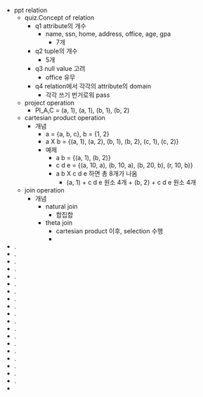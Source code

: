 -  ppt relation
	- quiz.Concept of relation
		- q1 attribute의 개수
			- name, ssn, home, address, office, age, gpa
				- 7개
		- q2 tuple의 개수
			- 5개
		- q3 null value 고려
			- office 유무
		- q4 relation에서 각각의 attribute의 domain
			- 각각 쓰기 번거로워  pass
	- project operation
		- PI_A,C = (a, 1), (a, 1), (b, 1), (b, 2)
	- cartesian product operation
		- 개념
			- a = {a, b, c}, b = {1, 2}
			- a X b = {(a, 1), (a, 2), (b, 1), (b, 2), (c, 1), (c, 2)}
			- 예제
				- a b = {(a, 1), (b, 2)}
				- c d e = {(a, 10, a), (b, 10, a), (b, 20, b), (r, 10, b)}
				- a b X c d e 하면 총 8개가 나옴 
					- (a, 1) + c d e 원소 4개 + (b, 2) + c d e 원소 4개
	- join operation
		- 개념
			- natural join
				- 합집합
			- theta join
				- cartesian product 이후, selection 수행
				- 
- .
- .
- .
- .
- .
- .
- .
- .
- .
- .
- .
- .
- .
- .
- .
- .
- .
- .
- .
- 